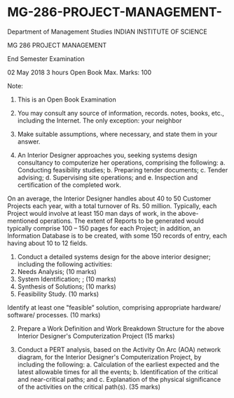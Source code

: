 # MG-286-PROJECT-MANAGEMENT-

Department of Management Studies
INDIAN INSTITUTE OF SCIENCE

MG 286 PROJECT MANAGEMENT 

End Semester Examination 

02 May 2018                                                                                                          3 hours
Open Book                                                                                               Max. Marks: 100

Note: 
1. This is an Open Book Examination
2. You may consult any source of information, records. notes, books, etc., including the Internet. The only exception: your neighbor
3. Make suitable assumptions, where necessary, and state them in your answer.

1. An Interior Designer approaches you, seeking systems design consultancy to computerize her operations, comprising the following:
a. Conducting feasibility studies;
b. Preparing tender documents;
c. Tender advising;
d. Supervising site operations; and
e. Inspection and certification of the completed work.


On an average, the Interior Designer handles about 40 to 50 Customer Projects each year, with a total turnover of Rs. 50 million. Typically, each Project would involve at least 150 man days of work, in the above- mentioned operations. The extent of Reports to be generated would typically comprise 100 – 150 pages for each Project; in addition, an Information Database is to be created, with some 150 records of entry, each having about 10 to 12 fields.


1. Conduct a detailed systems design for the above interior designer; including the following activities:
1. Needs Analysis;                                                                                        (10 marks)
2. System Identification; ;                                                                             (10 marks)
3. Synthesis of Solutions;                                                                             (10 marks)
4. Feasibility Study.                                                                                     (10 marks)

Identify at least one "feasible” solution, comprising appropriate hardware/ software/ processes.                                                                                                              (10 marks)

2. Prepare a Work Definition and Work Breakdown Structure for the above Interior Designer's Computerization Project                                                                     (15 marks)

3. Conduct a PERT analysis, based on the Activity On Arc (AOA) network diagram, for the Interior Designer's Computerization Project, by including the following:
		a.	Calculation of the earliest expected and the latest allowable times for all the events;
		b.	Identification of the critical and near-critical paths; and
		c.	Explanation of the physical significance of the activities on the critical path(s).
 (35 marks)
